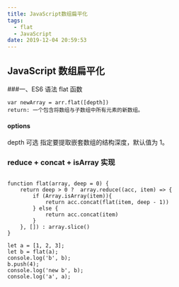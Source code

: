 ```yaml
---
title: JavaScript数组扁平化
tags:
  - flat
  - JavaScript
date: 2019-12-04 20:59:53
---
```

## JavaScript 数组扁平化

###一、ES6 语法 flat 函数

```
var newArray = arr.flat([depth])
return: 一个包含将数组与子数组中所有元素的新数组。
```
#### options 
depth 可选
指定要提取嵌套数组的结构深度，默认值为 1。

### reduce + concat + isArray 实现

```

function flat(array, deep = 0) {
    return deep > 0 ?  array.reduce((acc, item) => {
        if (Array.isArray(item)){
            return acc.concat(flat(item, deep - 1))
        } else {
            return acc.concat(item)
        }
    }, []) : array.slice()
}

let a = [1, 2, 3];
let b = flat(a);
console.log('b', b);
b.push(4);
console.log('new b', b);
console.log('a', a);

```